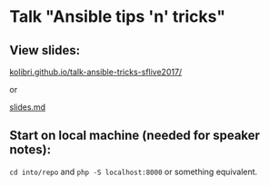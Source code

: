 # Talk "Ansible tips 'n' tricks"

## View slides:

[kolibri.github.io/talk-ansible-tricks-sflive2017/](https://kolibri.github.io/talk-ansible-tricks-sflive2017/)

or

[slides.md](slides.md)

## Start on local machine (needed for speaker notes):

`cd into/repo` and `php -S localhost:8000` or something equivalent.

